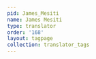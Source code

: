 ```yaml
---
pid: James_Mesiti
name: James Mesiti
type: translator
order: '168'
layout: tagpage
collection: translator_tags
---
```

